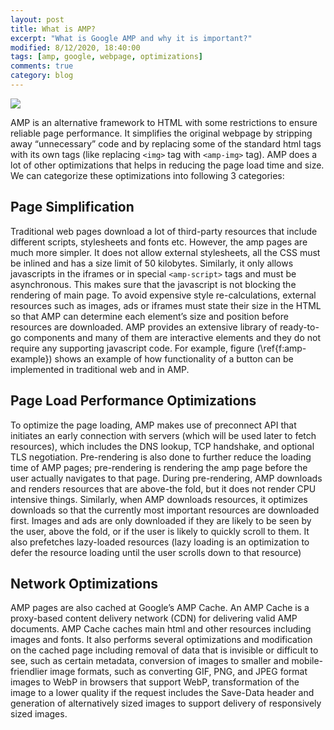 ```yaml
---
layout: post
title: What is AMP?
excerpt: "What is Google AMP and why it is important?"
modified: 8/12/2020, 18:40:00
tags: [amp, google, webpage, optimizations]
comments: true
category: blog
---
```


<img src="../../images/amp-logo.png">

AMP is an alternative framework to HTML with some restrictions to ensure reliable page performance. It simplifies the original webpage by stripping away “unnecessary” code and by replacing some of the standard html tags with its own tags (like replacing `<img>` tag with `<amp-img>` tag). AMP does a lot of other optimizations that helps in reducing the page load time and size. We can categorize these optimizations into following 3 categories:

## Page Simplification
Traditional web pages download a lot of third-party resources that include different scripts, stylesheets and fonts etc. However, the amp pages are much more simpler. It does not allow external stylesheets, all the CSS must be inlined and has a size limit of 50 kilobytes. Similarly, it only allows javascripts in the iframes or in special `<amp-script>` tags and must be asynchronous. This makes sure that the javascript is not blocking the rendering of main page. To avoid expensive style re-calculations, external resources such as images, ads or iframes must state their size in the HTML so that AMP can determine each element’s size and position before resources are downloaded. AMP  provides an extensive library of ready-to-go components and many of them are interactive elements and they do not require any supporting javascript code. For example, figure (\ref{f:amp-example}) shows an example of how functionality of a button can be implemented in traditional web and in AMP.

## Page Load Performance Optimizations
To optimize the page loading, AMP makes use of preconnect API that initiates an early connection with servers (which will be used later to fetch resources), which includes the DNS lookup, TCP handshake, and optional TLS negotiation. Pre-rendering is also done to further reduce the loading time of AMP pages; pre-rendering is rendering the amp page before the user actually navigates to that page. During pre-rendering, AMP downloads and renders resources that are above-the fold, but it does not render CPU intensive things. Similarly, when AMP downloads resources, it optimizes downloads so that the currently most important resources are downloaded first. Images and ads are only downloaded if they are likely to be seen by the user, above the fold, or if the user is likely to quickly scroll to them. It also prefetches lazy-loaded resources (lazy loading is an optimization to defer the resource loading until the user scrolls down to that resource)

## Network Optimizations
AMP pages are also cached at Google’s AMP Cache. An AMP Cache is a proxy-based content delivery network (CDN) for delivering valid AMP documents. AMP Cache caches main html and other resources including images and fonts. It also performs several optimizations and modification on the cached page including removal of data that is invisible or difficult to see, such as certain metadata, conversion of images to smaller and mobile-friendlier image formats, such as converting GIF, PNG, and JPEG format images to WebP in browsers that support WebP, transformation of the image to a lower quality if the request includes the Save-Data header and generation of alternatively sized images to support delivery of responsively sized images. 